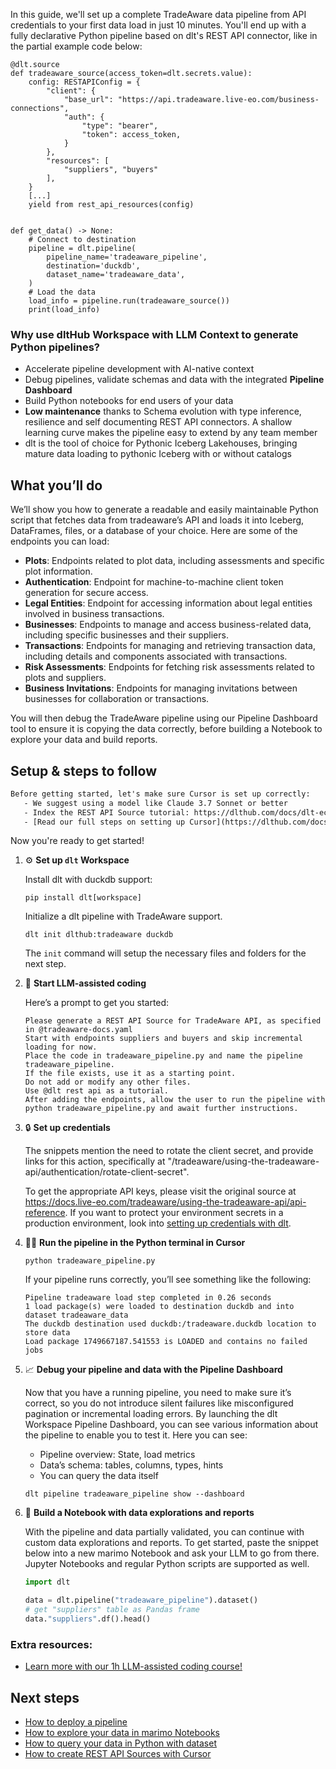 In this guide, we'll set up a complete TradeAware data pipeline from API credentials to your first data load in just 10 minutes. You'll end up with a fully declarative Python pipeline based on dlt's REST API connector, like in the partial example code below:

```python-outcome
@dlt.source
def tradeaware_source(access_token=dlt.secrets.value):
    config: RESTAPIConfig = {
        "client": {
            "base_url": "https://api.tradeaware.live-eo.com/business-connections",
            "auth": {
                "type": "bearer",
                "token": access_token,
            }
        },
        "resources": [
            "suppliers", "buyers"
        ],
    }
    [...]
    yield from rest_api_resources(config)


def get_data() -> None:
    # Connect to destination
    pipeline = dlt.pipeline(
        pipeline_name='tradeaware_pipeline',
        destination='duckdb',
        dataset_name='tradeaware_data', 
    )
    # Load the data
    load_info = pipeline.run(tradeaware_source())
    print(load_info) 
```

### Why use dltHub Workspace with LLM Context to generate Python pipelines?

- Accelerate pipeline development with AI-native context
- Debug pipelines, validate schemas and data with the integrated **Pipeline Dashboard**
- Build Python notebooks for end users of your data
- **Low maintenance** thanks to Schema evolution with type inference, resilience and self documenting REST API connectors. A shallow learning curve makes the pipeline easy to extend by any team member
- dlt is the tool of choice for Pythonic Iceberg Lakehouses, bringing mature data loading to pythonic Iceberg with or without catalogs

## What you’ll do

We’ll show you how to generate a readable and easily maintainable Python script that fetches data from tradeaware’s API and loads it into Iceberg, DataFrames, files, or a database of your choice. Here are some of the endpoints you can load:

- **Plots**: Endpoints related to plot data, including assessments and specific plot information.
- **Authentication**: Endpoint for machine-to-machine client token generation for secure access.
- **Legal Entities**: Endpoint for accessing information about legal entities involved in business transactions.
- **Businesses**: Endpoints to manage and access business-related data, including specific businesses and their suppliers.
- **Transactions**: Endpoints for managing and retrieving transaction data, including details and components associated with transactions.
- **Risk Assessments**: Endpoints for fetching risk assessments related to plots and suppliers.
- **Business Invitations**: Endpoints for managing invitations between businesses for collaboration or transactions.

You will then debug the TradeAware pipeline using our Pipeline Dashboard tool to ensure it is copying the data correctly, before building a Notebook to explore your data and build reports.

## Setup & steps to follow

```default
Before getting started, let's make sure Cursor is set up correctly:
   - We suggest using a model like Claude 3.7 Sonnet or better
   - Index the REST API Source tutorial: https://dlthub.com/docs/dlt-ecosystem/verified-sources/rest_api/ and add it to context as **@dlt rest api**
   - [Read our full steps on setting up Cursor](https://dlthub.com/docs/dlt-ecosystem/llm-tooling/cursor-restapi#23-configuring-cursor-with-documentation)
```

Now you're ready to get started!

1. ⚙️ **Set up `dlt` Workspace**
    
    Install dlt with duckdb support:
    ```shell
    pip install dlt[workspace]
    ```

    Initialize a dlt pipeline with TradeAware support.
    ```shell
    dlt init dlthub:tradeaware duckdb
    ```

    The `init` command will setup the necessary files and folders for the next step.
    
2. 🤠 **Start LLM-assisted coding**
    
    Here’s a prompt to get you started:
    
    ```prompt
    Please generate a REST API Source for TradeAware API, as specified in @tradeaware-docs.yaml 
    Start with endpoints suppliers and buyers and skip incremental loading for now. 
    Place the code in tradeaware_pipeline.py and name the pipeline tradeaware_pipeline. 
    If the file exists, use it as a starting point. 
    Do not add or modify any other files. 
    Use @dlt rest api as a tutorial. 
    After adding the endpoints, allow the user to run the pipeline with python tradeaware_pipeline.py and await further instructions.
    ```

    
3. 🔒 **Set up credentials** 
    
    The snippets mention the need to rotate the client secret, and provide links for this action, specifically at "/tradeaware/using-the-tradeaware-api/authentication/rotate-client-secret".
    
    To get the appropriate API keys, please visit the original source at https://docs.live-eo.com/tradeaware/using-the-tradeaware-api/api-reference.
    If you want to protect your environment secrets in a production environment, look into [setting up credentials with dlt](https://dlthub.com/docs/walkthroughs/add_credentials).
    
4. 🏃‍♀️ **Run the pipeline in the Python terminal in Cursor**
    
    ```shell
    python tradeaware_pipeline.py
    ```
    
    If your pipeline runs correctly, you’ll see something like the following:
    
    ```shell
    Pipeline tradeaware load step completed in 0.26 seconds
    1 load package(s) were loaded to destination duckdb and into dataset tradeaware_data
    The duckdb destination used duckdb:/tradeaware.duckdb location to store data
    Load package 1749667187.541553 is LOADED and contains no failed jobs
    ```
    
5. 📈 **Debug your pipeline and data with the Pipeline Dashboard**

    Now that you have a running pipeline, you need to make sure it’s correct, so you do not introduce silent failures like misconfigured pagination or incremental loading errors. By launching the dlt Workspace Pipeline Dashboard, you can see various information about the pipeline to enable you to test it. Here you can see:
    - Pipeline overview: State, load metrics
    - Data’s schema: tables, columns, types, hints
    - You can query the data itself
    
    ```shell
    dlt pipeline tradeaware_pipeline show --dashboard
    ```
    
6. 🐍 **Build a Notebook with data explorations and reports**

    With the pipeline and data partially validated, you can continue with custom data explorations and reports. To get started, paste the snippet below into a new marimo Notebook and ask your LLM to go from there. Jupyter Notebooks and regular Python scripts are supported as well.

    
    ```python
    import dlt

   data = dlt.pipeline("tradeaware_pipeline").dataset()
   # get "suppliers" table as Pandas frame
   data."suppliers".df().head()
    ```

### Extra resources:

- [Learn more with our 1h LLM-assisted coding course!](https://www.youtube.com/watch?v=GGid70rnJuM)

## Next steps

- [How to deploy a pipeline](https://dlthub.com/docs/walkthroughs/deploy-a-pipeline)
- [How to explore your data in marimo Notebooks](https://dlthub.com/docs/general-usage/dataset-access/marimo)
- [How to query your data in Python with dataset](https://dlthub.com/docs/general-usage/dataset-access/dataset)
- [How to create REST API Sources with Cursor](https://dlthub.com/docs/dlt-ecosystem/llm-tooling/cursor-restapi)